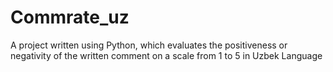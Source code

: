 # Commrate_uz
A project written using Python, which evaluates the positiveness or negativity of the written comment on a scale from 1 to 5 in Uzbek Language
